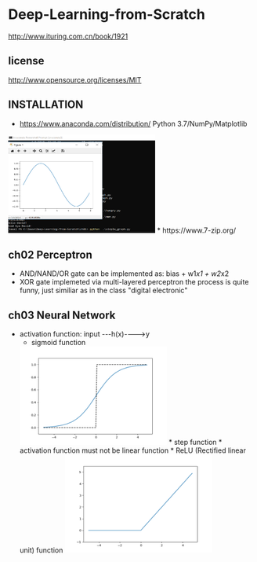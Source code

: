 # Deep-Learning-from-Scratch
http://www.ituring.com.cn/book/1921

## license
http://www.opensource.org/licenses/MIT

## INSTALLATION
* https://www.anaconda.com/distribution/  Python 3.7/NumPy/Matplotlib
 <img src="alex/simple_graph.png"  width="300" height="200"/>
* https://www.7-zip.org/                 


## ch02 Perceptron
* AND/NAND/OR gate can be implemented as: bias + w1*x1 + w2*x2
* XOR gate implemeted via multi-layered perceptron
   the process is quite funny, just similiar as in the class "digital electronic"

## ch03 Neural Network
* activation function:  input ---h(x)---->y
  * sigmoid function
  <img src="alex/sig_step_compare.png"  width="300" height="200"/>
  * step function
  * activation function must not be linear function
  * ReLU (Rectified linear unit) function
  <img src="alex/ReLU.png"  width="300" height="200"/>
